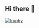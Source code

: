 ## Hi there 👋

<!--
**mr-zare/mr-zare** is a ✨ _special_ ✨ repository because its `README.md` (this file) appears on your GitHub profile.

- 🔭 I’m currently working on some new projects
- 🌱 I’m currently improve my skills in AI
- 📫 How to reach me: in linkedin and telegram
-->
[![trophy](https://github-profile-trophy.vercel.app/?username=mr-zare&title=Joined2020,Commits,Experience,PullRequest,Followers,Repositories)](https://github.com/mr-zare/github-profile-trophy)


